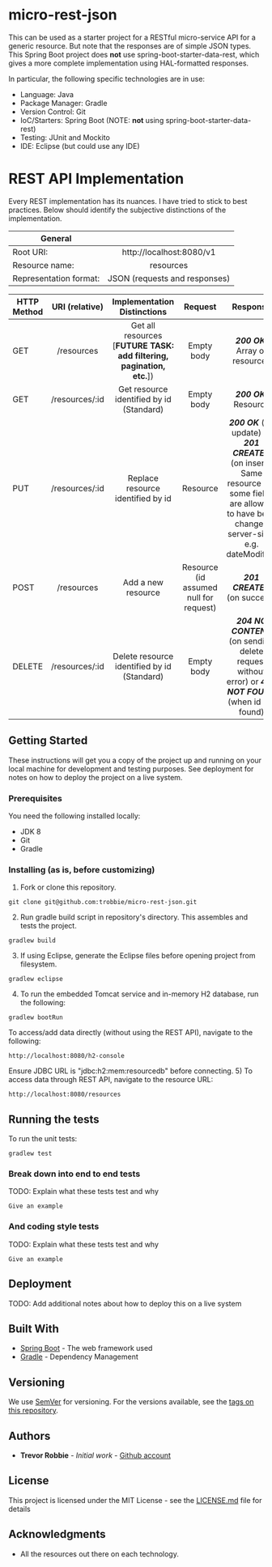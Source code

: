 # micro-rest-json

This can be used as a starter project for a RESTful micro-service API for a generic resource.  But note that the responses are of simple JSON types.  This Spring Boot project does **not** use spring-boot-starter-data-rest, which gives a more complete implementation using HAL-formatted responses.  

In particular, the following specific technologies are in use:
- Language: Java
- Package Manager: Gradle
- Version Control: Git
- IoC/Starters: Spring Boot (NOTE: **not** using spring-boot-starter-data-rest)
- Testing: JUnit and Mockito
- IDE: Eclipse (but could use any IDE)

# REST API Implementation
Every REST implementation has its nuances.  I have tried to stick to best practices.  Below should identify the subjective distinctions of the implementation. 

| General  |  |
| ------------- |:-------------:|
| Root URI: | http://localhost:8080/v1 |
| Resource name: | resources |
| Representation format: | JSON (requests and responses) |

| HTTP Method  | URI (relative) | Implementation Distinctions  | Request  | Response  |
| ------------- |:-------------:|:-------------:|:------:|:------:|
| GET | /resources| Get all resources [**FUTURE TASK: add filtering, pagination, etc.**]) | Empty body | ***200 OK***: Array of resources |
| GET | /resources/:id | Get resource identified by id (Standard)| Empty body | ***200 OK***: Resource |
| PUT | /resources/:id | Replace resource identified by id | Resource | ***200 OK*** (on update) or ***201 CREATED*** (on insert): Same resource but some fields are allowed to have been changed server-side, e.g. dateModified |
| POST | /resources | Add a new resource | Resource (id assumed null for request) | ***201 CREATED*** (on success) |
| DELETE | /resources/:id | Delete resource identified by id (Standard)| Empty body | ***204 NO CONTENT*** (on sending delete request without error) or ***404 NOT FOUND*** (when id not found) |

## Getting Started

These instructions will get you a copy of the project up and running on your local machine for development and testing purposes. See deployment for notes on how to deploy the project on a live system.

### Prerequisites

You need the following installed locally:
- JDK 8
- Git
- Gradle

### Installing (as is, before customizing)

1) Fork or clone this repository.
```
git clone git@github.com:trobbie/micro-rest-json.git
```
2) Run gradle build script in repository's directory.  This assembles and tests the project.
```
gradlew build
```
3) If using Eclipse, generate the Eclipse files before opening project from filesystem.
```
gradlew eclipse
```
4) To run the embedded Tomcat service and in-memory H2 database, run the following:
```
gradlew bootRun
```
To access/add data directly (without using the REST API), navigate to the following:
```
http://localhost:8080/h2-console
```
Ensure JDBC URL is "jdbc:h2:mem:resourcedb" before connecting.
5) To access data through REST API, navigate to the resource URL:
```
http://localhost:8080/resources
```

## Running the tests

To run the unit tests:
```
gradlew test
```

### Break down into end to end tests

TODO: Explain what these tests test and why

```
Give an example
```

### And coding style tests

TODO: Explain what these tests test and why

```
Give an example
```

## Deployment

TODO: Add additional notes about how to deploy this on a live system

## Built With

* [Spring Boot](https://spring.io/projects/spring-boot/) - The web framework used
* [Gradle](https://gradle.org/) - Dependency Management

## Versioning

We use [SemVer](http://semver.org/) for versioning. For the versions available, see the [tags on this repository](https://github.com/trobbie/micro-rest-resource/releases). 

## Authors

* **Trevor Robbie** - *Initial work* - [Github account](https://github.com/trobbie)

## License

This project is licensed under the MIT License - see the [LICENSE.md](LICENSE.md) file for details

## Acknowledgments

* All the resources out there on each technology.
